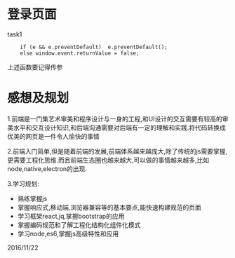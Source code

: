 #  登录页面

task1
```
    if (e && e.preventDefault)  e.preventDefault();
    else window.event.returnValue = false;

```
上述函数要记得传参

# 感想及规划
1.前端是一门集艺术审美和程序设计与一身的工程,和UI设计的交互需要有较高的审美水平和交互设计知识,和后端沟通需要对后端有一定的理解和实践.将代码转换成优美的网页是一件令人愉快的事情

2.前端入门简单,但是随着前端的发展,前端体系越来越庞大,除了传统的js需要掌握,更需要工程化思维.而且前端生态圈也越来越大,可以做的事情越来越多,比如node,native,electron的出现.

3.学习规划:
 + 熟练掌握js
 + 掌握响应式,移动端,浏览器兼容等的基本要点,能快速构建规范的页面
 + 学习框架react,jq,掌握bootstrap的应用
 + 掌握编码规范和了解工程化结构化组件化模式
 + 学习node,es6,掌握js高级特性和应用


2016/11/22

